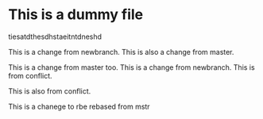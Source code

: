 # This is a dummy file

tiesatdthesdhstaeitntdneshd

This is a change from newbranch. This is also a change from master.

This is a change from master too.
This is a change from newbranch. This is from conflict.

This is also from conflict.

This is a chanege to rbe rebased from mstr

